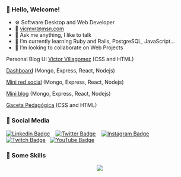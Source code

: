 <!--
**vicmvr/vicmvr** is a ✨ _special_ ✨ repository because its `README.md` (this file) appears on your GitHub profile.

Here are some ideas to get you started:

- 🔭 I’m currently working on ...

- 👯 I’m looking to collaborate on ...
- 🤔 I’m looking for help with ...
- 💬 Ask me about ...
- 📫 How to reach me: ...
- 😄 Pronouns: ...
- ⚡ Fun fact: ...
-->
### 👋 Hello, Welcome!

- ⚙️ Software Desktop and Web Developer
- 📧 vicmvr@msn.com
- 💬 Ask me anything, I like to talk
- 🌱 I’m currently learning Ruby and Rails, PostgreSQL, JavaScript...
- 👯 I’m looking to collaborate on Web Projects

Personal Blog UI [Victor Villagomez](https://victorvillagomez.dev/) (CSS and HTML)

[Dashboard](https://dashboard-vicmvr.fly.dev/) (Mongo, Express, React, Nodejs)

[Mini red social](https://miredsocial.vercel.app/) (Mongo, Express, React, Nodejs)

[Mini blog](https://a-mblog.netlify.app/) (Mongo, Express, React, Nodejs)

[Gaceta Pedagógica](https://gacetapedagogica.netlify.app/) (CSS and HTML)

### 👥 Social Media

[![Linkedin Badge](https://img.shields.io/badge/-vicmvr-00599C?style=flat-square&logo=Linkedin&logoColor=white&link=https://www.linkedin.com/in/vicmvr/)](https://www.linkedin.com/in/vicmvr) &nbsp;&nbsp;
[![Twitter Badge](https://img.shields.io/badge/-vicmvr-007ACC?style=flat-square&logo=Twitter&logoColor=white&link=https://www.twitter.com/vicmvr/)](https://www.twitter.com/vicmvr) &nbsp;&nbsp;
[![Instagram Badge](https://img.shields.io/badge/-jaketomake-purple?style=flat-square&logo=instagram&logoColor=white&link=https://www.instagram.com/jaketomake/)](https://www.instagram.com/vicmvr) &nbsp;&nbsp;
[![Twitch Badge](https://img.shields.io/badge/-jaketomake-purple?style=flat-square&logo=twitch&logoColor=white&link=https://www.twitch.tv/jaketomake/)](https://www.twitch.tv/jaketomake)&nbsp;&nbsp;
[![YouTube Badge](https://img.shields.io/badge/-jaketomake-red?style=flat-square&logo=youtube&logoColor=white&link=https://www.youtube.com/c/jaketomake/)](https://www.youtube.com/c/jaketomake)

### 👥 Some Skills
<p align="center">
  <a href="https://skillicons.dev">
    <img src="https://skillicons.dev/icons?i=vscode,ruby,js,css,html,mongo,express,react,nodejs,vite,mysql,git,github,gitlab,eclipse,java,dotnet,c,cs,cpp,ai,ps,ae,pr,figma,postman,netlify,discord,powershell,linux,stackoverflow,wordpress,twitter" />
  </a>
</p>


